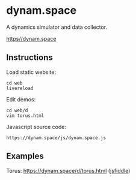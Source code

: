 # dynam.space
A dynamics simulator and data collector. 

[https//dynam.space](https://dynam.space/) 

## Instructions
Load static website:
```
cd web
livereload
```

Edit demos:
```
cd web/d
vim torus.html
```

Javascript source code:
```
https://dynam.space/js/dynam.space.js
```

## Examples

Torus: https://dynam.space/d/torus.html ([jsfiddle](https://jsfiddle.net/bchasnov/2rz4hxbj/68/
)) 
